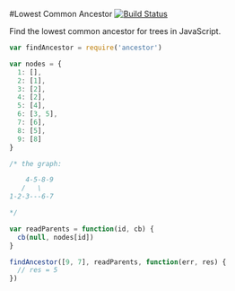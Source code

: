 #Lowest Common Ancestor
[![Build Status](https://travis-ci.org/mirkokiefer/ancestor.png?branch=master)](https://travis-ci.org/mirkokiefer/ancestor)

Find the lowest common ancestor for trees in JavaScript.

``` js
var findAncestor = require('ancestor')

var nodes = {
  1: [],
  2: [1],
  3: [2],
  4: [2],
  5: [4],
  6: [3, 5],
  7: [6],
  8: [5],
  9: [8]
}

/* the graph:

    4-5-8-9   
   /   \
1-2-3---6-7

*/

var readParents = function(id, cb) {
  cb(null, nodes[id])
}

findAncestor([9, 7], readParents, function(err, res) {
  // res = 5
})

```
